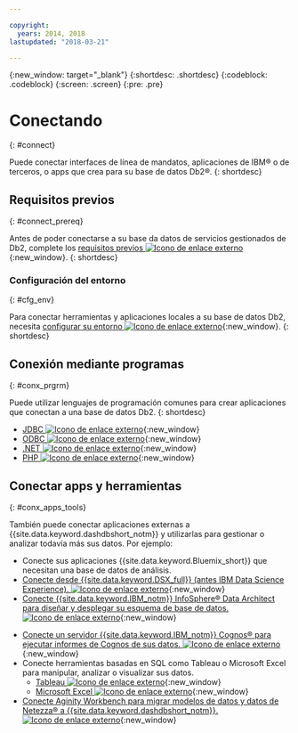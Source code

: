 ```yaml
---

copyright:
  years: 2014, 2018
lastupdated: "2018-03-21"

---
```


<!-- Attribute definitions --> 
{:new_window: target="_blank"}
{:shortdesc: .shortdesc}
{:codeblock: .codeblock}
{:screen: .screen}
{:pre: .pre}

# Conectando
{: #connect}

Puede conectar interfaces de línea de mandatos, aplicaciones de IBM® o de terceros, o apps que crea para su base de datos Db2®. 
{: shortdesc}

## Requisitos previos
{: #connect_prereq}

Antes de poder conectarse a su base da datos de servicios gestionados de Db2, complete los [requisitos previos ![Icono de enlace externo](../../icons/launch-glyph.svg "Icono de enlace externo")](https://www.ibm.com/support/knowledgecenter/SS6NHC/com.ibm.swg.im.dashdb.doc/connecting/connecting_applications_to_dashdb_database.html){:new_window}.
{: shortdesc}

### Configuración del entorno
{: #cfg_env}

Para conectar herramientas y aplicaciones locales a su base de datos Db2, necesita [configurar su entorno ![Icono de enlace externo](../../icons/launch-glyph.svg "Icono de enlace externo")](https://www.ibm.com/support/knowledgecenter/SS6NHC/com.ibm.swg.im.dashdb.doc/connecting/connect_driver_package_config.html){:new_window}. 
{: shortdesc}

## Conexión mediante programas
{: #conx_prgrm}

Puede utilizar lenguajes de programación comunes para crear aplicaciones que conectan a una base de datos Db2.
{: shortdesc}

<!--* [Java ![External link icon](../../icons/launch-glyph.svg "External link icon")](){:new_window} -->
* [JDBC ![Icono de enlace externo](../../icons/launch-glyph.svg "Icono de enlace externo")](https://www.ibm.com/support/knowledgecenter/SS6NHC/com.ibm.swg.im.dashdb.doc/connecting/connect_connecting_jdbc_applications.html){:new_window}
* [ODBC ![Icono de enlace externo](../../icons/launch-glyph.svg "Icono de enlace externo")](https://www.ibm.com/support/knowledgecenter/SS6NHC/com.ibm.swg.im.dashdb.doc/connecting/connect_connecting_cli_and_odbc_applications.html){:new_window}
* [.NET ![Icono de enlace externo](../../icons/launch-glyph.svg "Icono de enlace externo")](https://www.ibm.com/support/knowledgecenter/SS6NHC/com.ibm.swg.im.dashdb.doc/connecting/connect_connecting__net_applications.html){:new_window}
* [PHP ![Icono de enlace externo](../../icons/launch-glyph.svg "Icono de enlace externo")](https://www.ibm.com/support/knowledgecenter/SS6NHC/com.ibm.swg.im.dashdb.doc/connecting/connect_connecting_php.html){:new_window}

## Conectar apps y herramientas
{: #conx_apps_tools}

También puede conectar aplicaciones externas a {{site.data.keyword.dashdbshort_notm}} y utilizarlas para gestionar o analizar todavía más sus datos. Por ejemplo:
   * Conecte sus aplicaciones {{site.data.keyword.Bluemix_short}} que necesitan una base de datos de análisis.
   * [Conecte desde {{site.data.keyword.DSX_full}} (antes IBM Data Science Experience). ![Icono de enlace externo](../../icons/launch-glyph.svg "Icono de enlace externo")](https://datascience.ibm.com/docs/content/manage-data/create-conn.html?context=analytics&linkInPage=true){:new_window}
   * [Conecte {{site.data.keyword.IBM_notm}} InfoSphere® Data Architect para diseñar y desplegar su esquema de base de datos. ![Icono de enlace externo](../../icons/launch-glyph.svg "Icono de enlace externo")](https://www.ibm.com/support/knowledgecenter/SS6NHC/com.ibm.swg.im.dashdb.doc/connecting/connect_connecting_ibm_data_architect.html){:new_window}
<!--   * Connect Esri ArcGIS to perform geospatial analytics and map publishing with your data. -->
   * [Conecte un servidor {{site.data.keyword.IBM_notm}} Cognos® para ejecutar informes de Cognos de sus datos. ![Icono de enlace externo](../../icons/launch-glyph.svg "Icono de enlace externo")](https://www.ibm.com/support/knowledgecenter/SS6NHC/com.ibm.swg.im.dashdb.doc/connecting/connect_connecting_cognos.html){:new_window}
   * Conecte herramientas basadas en SQL como Tableau o Microsoft Excel para manipular, analizar o visualizar sus datos. 
       * [Tableau ![Icono de enlace externo](../../icons/launch-glyph.svg "Icono de enlace externo")](https://www.ibm.com/support/knowledgecenter/SS6NHC/com.ibm.swg.im.dashdb.doc/connecting/connect_connecting_tableau.html){:new_window}
       * [Microsoft Excel ![Icono de enlace externo](../../icons/launch-glyph.svg "Icono de enlace externo")](https://www.ibm.com/support/knowledgecenter/SS6NHC/com.ibm.swg.im.dashdb.doc/connecting/connect_connecting_excel.html){:new_window}
   * [Conecte Aginity Workbench para migrar modelos de datos y datos de Netezza® a {{site.data.keyword.dashdbshort_notm}}. ![Icono de enlace externo](../../icons/launch-glyph.svg "Icono de enlace externo")](https://www.ibm.com/support/knowledgecenter/SS6NHC/com.ibm.swg.im.dashdb.doc/connecting/connect_connecting_aginity.html){:new_window}
